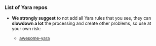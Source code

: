 ### List of Yara repos

* __We strongly suggest__ to not add all Yara rules that you see, they can __slowdown a lot__ the processing and create other problems, so use at your own risk:
  
  * [awesome-yara](https://github.com/InQuest/awesome-yara)
